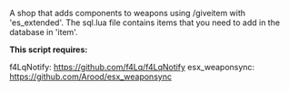 A shop that adds components to weapons using /giveitem with 'es_extended'. 
The sql.lua file contains items that you need to add in the database in 'item'.

<b>This script requires:</b>

f4LqNotify: https://github.com/f4Lq/f4LqNotify
esx_weaponsync: https://github.com/Arood/esx_weaponsync

